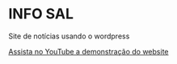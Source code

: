 # INFO SAL

Site de notícias usando o wordpress

[Assista no YouTube a demonstração do website](https://www.youtube.com/watch?v=azvLYbIeMR0)
